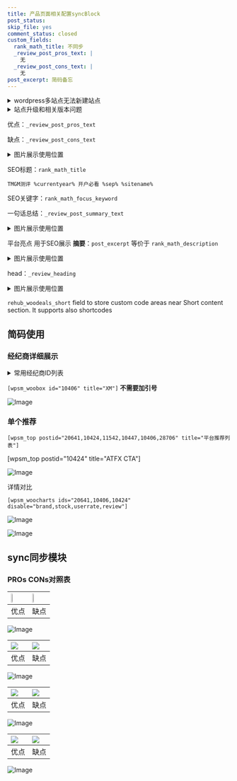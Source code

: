 ```yaml
---
title: 产品页面相关配置syncBlock
post_status: 
skip_file: yes
comment_status: closed
custom_fields:
  rank_math_title: 不同步
  _review_post_pros_text: |
    无
  _review_post_cons_text: |
    无
post_excerpt: 简码备忘
---
```

<details><summary>wordpress多站点无法新建站点</summary>

<li>和报错需要清理cookies一样的原因</li>
<li>wp-config.php里面<code>define( 'SUBDOMAIN_INSTALL', false );//子域名安装</code></li>
<li>新建子站点是用<code>define( 'SUBDOMAIN_INSTALL', true);//子域名安装</code> 完成以后，改成<code>false</code></li>
</details>

<details><summary>站点升级和相关版本问题</summary>

<p>wordpress：5.9.9
woocommerce：7.5.1
出现问题的地方：主题选项里面>><strong>Product layout >>compact style</strong></p>
<p>如何出现没有用过的字段 导致无法保存。先导出配置 然后进行修改，后面再次恢复即可。</p>
<p>出现部分字段无法显示时，需要返回默认布局后，对产品进行保存就好了。</p>
<p></p>
</details>

优点：`_review_post_pros_text`

缺点：`_review_post_cons_text`

<details><summary>图片展示使用位置</summary>

<img src="https://prod-files-secure.s3.us-west-2.amazonaws.com/39ed1227-6d7d-4570-be36-9ccd4a2c4241/f51d3d83-55d4-4bdf-9604-f37ec77ab556/Untitled.png?X-Amz-Algorithm=AWS4-HMAC-SHA256&X-Amz-Content-Sha256=UNSIGNED-PAYLOAD&X-Amz-Credential=ASIAZI2LB46647NLKH4Z%2F20250814%2Fus-west-2%2Fs3%2Faws4_request&X-Amz-Date=20250814T165527Z&X-Amz-Expires=3600&X-Amz-Security-Token=IQoJb3JpZ2luX2VjEAAaCXVzLXdlc3QtMiJIMEYCIQDXdi6uTygUOLDetE9TUm7vbUhfpbyfSUL6Jo0MSrromwIhAOmUYHIEyIU8e1Enn2Frw7aBH4LuPl%2BQ7%2BWOHtX4qIuWKv8DCEkQABoMNjM3NDIzMTgzODA1Igx6JVnD2uHUQMPlw94q3ANYMneJRheK42CuWCrFAY0jj9mYUSBRdgEchxuZrR%2FCZjbx2E%2Fv%2BM9ve2jhm1ZjNv7ay30McFrbUwDlSchAVCwvySYZJJVpKuPyOGOG4cKb1ONTvHEUKiEA%2BlRpu6kpd7yXCDJ%2B3NqvWR6T%2FKYUQi2aM16xw0%2B1vUR5FBnl7kjlyuRru831pW50dQBo3slvMvhakXsIP2vq29qQXiLxTKmsS4HANvcuMLT7EMqvknZirEUt%2BP7iSWN8RlleOjQPVZzDrXFL6VMjrs%2FQsvHV1bf3ZYlVOEd3cB1O1Bd0nfOE8OzlIBkYln%2Bcqxb3bq45OxLsr2tlbjEW9TixARssfwM8T2a%2B%2FDeEEuYafC09QGyoiggzdCClGufjl6tu6RHHegrpCQSWrWqObttLsJuy7wL8W4DSrTPkZXJOBgGzQV7is8tajn5f%2FSWwjMOglOfKwJ01os4YhOxYlG9E9M0QQUuxdyrOA0qZ34bKkrVYdFwNvGWbZVxaB6UyJ%2F9y0MUBtprw9adELzEkwHt3k7lLZesgbG%2Fw8S5MqzOd09HgOgq1Gx8hBfMNwb727OoaXCOhcOJeU%2FB6r86fZBa01dgPLVCTnPIG2CYMBAwosEhLsTWkwSs0W9FSS51zcOOvLDCthPjEBjqkAaZERYQTNK4KrcRfofGLwMFoIE7tJ2s1wybPbCqWqCd3QHrQ3vV94PYYtQtfKDiBVnax3WebO0kM08dtPlKRMAlChpBOGIJSSrtvXFG4hl4uEJjrJXqHMYyfN0qp2E8y%2B8aSZxlAwITLJBvplFH6b90TXqUPr%2BnG%2FX3CsLtyu46JrnoG9vWhDRoy%2Bj%2B7ZBczxcbltZ5PpjENmBBC1sphyWbcxo1m&X-Amz-Signature=d091722c231971dcb69354e1a37dd69764c3e2f50bf8a0d82737961a03c73a12&X-Amz-SignedHeaders=host&x-amz-checksum-mode=ENABLED&x-id=GetObject" alt="Image">
</details>

SEO标题：`rank_math_title`

`TMGM测评 %currentyear% 开户必看 %sep% %sitename%`

SEO关键字：`rank_math_focus_keyword`

一句话总结：`_review_post_summary_text`

<details><summary>图片展示使用位置</summary>

<img src="https://prod-files-secure.s3.us-west-2.amazonaws.com/39ed1227-6d7d-4570-be36-9ccd4a2c4241/4b96a922-296c-4f4e-8630-d1c870cbce01/Untitled.png?X-Amz-Algorithm=AWS4-HMAC-SHA256&X-Amz-Content-Sha256=UNSIGNED-PAYLOAD&X-Amz-Credential=ASIAZI2LB4664OAM7VLL%2F20250814%2Fus-west-2%2Fs3%2Faws4_request&X-Amz-Date=20250814T165527Z&X-Amz-Expires=3600&X-Amz-Security-Token=IQoJb3JpZ2luX2VjEAAaCXVzLXdlc3QtMiJIMEYCIQD0jkQ0HHj6gkyrlsCRuDntTs1BrDXe3e%2FtxFcg34CV5gIhAKjVy03yd8w9Wcx%2B45Z%2BjemXsqvVjMdNomROyVZK1oHhKv8DCEkQABoMNjM3NDIzMTgzODA1IgwHWAZzSFpJIfrcDIsq3AMAXLtUy2bONI10cvLnkzcVPegonIku%2BRR6CnSCAaIikl8dM6kGdeDrQ4v6jCPGEiDasNsyn0GXhb7GJCtfiMDQlYa1soNaCICTyHmhz46Nuph0iotFGXuRiGYy%2By5IjxoO1y6151%2BOYBDI9jaFnz6eazn6olOg8dVehbfjMxDTaIFqobNNALJXlFXdVnPzb%2Fd0nmS2hryxpiN4Tg7LqNCgYXeb76B%2Bfta3S4GDbeVlpqURCyd%2BwfDA53EYxOAkGjYflORUOD5e1zYZ8CmjDHQMlhYjgPHOHJ6YvBJ0dgUaUKpmW8CU6h4PTDdGVcCPwmoL09A%2Fcvwgeux4SMNSseHH2HxIrbspoURwD4kX1LzJdw7blSktIEIB3AxIFmVZrDnU5gRbhtrTrnM5Mkxs7NONCkbjPHEljm1VZY5WCKcM1eYWaiPAzDIC4ICvceS%2FsHak5fQvcyU5K1GeBTickgH8edNmmM%2FVuuPETBW7gJOki1Gb%2FYw8t1FapF%2F9DAMCUOq9U%2BTPOOOSc3IqgenAWihg%2FhyaLTiYHmQGhueygi8UsQMwpNQ6gAI4C4HM82S%2Bjo8Nbfeu%2FyVoBsERdYq6L1TccJJmqN078BFt69lbOfVAMc9%2FbGUCrO055yZ2%2BzDVhPjEBjqkAQuuWsgGfzovBZVPRr%2FdbtFsavSruooZg68YlySg2zTZbBqs78g2%2Fh16y%2Bn1n8R8jtCNwvLjuyWN2JvX3hpzETR0OkFSRXO6Wr5MKztPj24ay2tMC%2FzjVPvZXIk9oFym8b%2FRr3liBFE2hXLFAXdHv%2Bp52xgiCRR5flFrVklKiWZB8pKmbx0rB3OGSX6YDwahyT5Dh%2BgdV%2FiIqInQIfayuUu0r8TX&X-Amz-Signature=cec8110acab49a489a62c39bc7ae4738a0edaf679966621bd23c2a16917a2454&X-Amz-SignedHeaders=host&x-amz-checksum-mode=ENABLED&x-id=GetObject" alt="Image">
</details>

平台亮点 用于SEO展示 **摘要**：`post_excerpt`  等价于 `rank_math_description`

<details><summary>图片展示使用位置</summary>

<img src="https://prod-files-secure.s3.us-west-2.amazonaws.com/39ed1227-6d7d-4570-be36-9ccd4a2c4241/1ee11f63-b60a-4dfe-a7a7-d58ff23b5d88/Untitled.png?X-Amz-Algorithm=AWS4-HMAC-SHA256&X-Amz-Content-Sha256=UNSIGNED-PAYLOAD&X-Amz-Credential=ASIAZI2LB4664SKLKOE3%2F20250814%2Fus-west-2%2Fs3%2Faws4_request&X-Amz-Date=20250814T165528Z&X-Amz-Expires=3600&X-Amz-Security-Token=IQoJb3JpZ2luX2VjEAAaCXVzLXdlc3QtMiJHMEUCIGSWO3oQhIp2DsmWTaDk4gKNkYsgwnrNpA%2BlsKdiCN1gAiEAx23KT23ezf8gN1mNJQEhojt0f5gi3l3Q7I%2FXBk0h2hkq%2FwMISRAAGgw2Mzc0MjMxODM4MDUiDLDxmYI9UhoqDkAvFyrcA7VuFZqeMWfBL2qVS7CuWIrUJN2dwBS9v1TjE3ZfFcZ%2BcAc0%2B%2Bovga3hFK48vS6CQ0H4MYnfvrWUyVG88cziYKxL%2F7DrJ4WbGPnKfn0VE0g6f3j3YgzloPc7J18X0pKWZncbKp8GOiSSjgHmQo8MX7GoTGoamRWaI45z0gmQYdTWM%2F2AbU83B1Vmylzo6OGYOfLzcxVqHFJekKJUC1R75HEJAHqpMzU2zXMYW4tQVysVwHchYWMHGNYMuEMXRHKllD%2BU8la9HrMEBLD14a4UBPgKdZiksio%2BI6uGE0Z6wjb0qOrrXbO7GcmLjq6GAjhsRjMkYRca2E5hZjztmYVJg0%2FX5rHyaIZfgEom0JXPkXhPVA05pqiUWbVg8hIKkKullzvqmZQ0p1HO9Q2T1I78Ej8gwZzhcXCRrWnsVBYh7%2FN0iNd45LJOyw2Ejcsdd8YZa89THCNPC6kcki6WBMIU3T3BU6dUPgJD%2B%2FpeVTOCUMaaiuT6QDsLAKee9dMVDMhJE79rq4kE63wjZgoePwou4NuPu3oZQVRIjDTi4buiml4I67nRRaFPQAJm0QfrgUoyXXk1Zs0zjEu%2F055jqNw6uHP%2FR9DNeblRlxSiBWY3K4df405sSp0WTBNeNZS8MMyE%2BMQGOqUB6UfSPi6p%2BP3%2Fd1jboqyzBP0oBbaWh8jDIpfjgQXO7iSXtZo48kpW8rXgmpppSNLEx8JaLY2X45W7A%2FztKS%2FTJCvbS%2B6V7NZLoMbTYffvjvsndgn4u%2FHQclcV8RUnE54ouRsB5tCWlJpWhG85DW9vW5fuY8nHoetHDzLhwN29Q3mdtncdaSUNy30INEC2dqITWUz2zsx6thLVU4GDjdTfzVA3fh9G&X-Amz-Signature=7c0895bdac9a8202ae3d23fb19348630bd2fcb2dba9f7b6122bf544077f4c7a8&X-Amz-SignedHeaders=host&x-amz-checksum-mode=ENABLED&x-id=GetObject" alt="Image">
<img src="https://prod-files-secure.s3.us-west-2.amazonaws.com/39ed1227-6d7d-4570-be36-9ccd4a2c4241/ad4118b5-78d8-4fbe-801e-3b29b5d99c01/Untitled.png?X-Amz-Algorithm=AWS4-HMAC-SHA256&X-Amz-Content-Sha256=UNSIGNED-PAYLOAD&X-Amz-Credential=ASIAZI2LB4664SKLKOE3%2F20250814%2Fus-west-2%2Fs3%2Faws4_request&X-Amz-Date=20250814T165528Z&X-Amz-Expires=3600&X-Amz-Security-Token=IQoJb3JpZ2luX2VjEAAaCXVzLXdlc3QtMiJHMEUCIGSWO3oQhIp2DsmWTaDk4gKNkYsgwnrNpA%2BlsKdiCN1gAiEAx23KT23ezf8gN1mNJQEhojt0f5gi3l3Q7I%2FXBk0h2hkq%2FwMISRAAGgw2Mzc0MjMxODM4MDUiDLDxmYI9UhoqDkAvFyrcA7VuFZqeMWfBL2qVS7CuWIrUJN2dwBS9v1TjE3ZfFcZ%2BcAc0%2B%2Bovga3hFK48vS6CQ0H4MYnfvrWUyVG88cziYKxL%2F7DrJ4WbGPnKfn0VE0g6f3j3YgzloPc7J18X0pKWZncbKp8GOiSSjgHmQo8MX7GoTGoamRWaI45z0gmQYdTWM%2F2AbU83B1Vmylzo6OGYOfLzcxVqHFJekKJUC1R75HEJAHqpMzU2zXMYW4tQVysVwHchYWMHGNYMuEMXRHKllD%2BU8la9HrMEBLD14a4UBPgKdZiksio%2BI6uGE0Z6wjb0qOrrXbO7GcmLjq6GAjhsRjMkYRca2E5hZjztmYVJg0%2FX5rHyaIZfgEom0JXPkXhPVA05pqiUWbVg8hIKkKullzvqmZQ0p1HO9Q2T1I78Ej8gwZzhcXCRrWnsVBYh7%2FN0iNd45LJOyw2Ejcsdd8YZa89THCNPC6kcki6WBMIU3T3BU6dUPgJD%2B%2FpeVTOCUMaaiuT6QDsLAKee9dMVDMhJE79rq4kE63wjZgoePwou4NuPu3oZQVRIjDTi4buiml4I67nRRaFPQAJm0QfrgUoyXXk1Zs0zjEu%2F055jqNw6uHP%2FR9DNeblRlxSiBWY3K4df405sSp0WTBNeNZS8MMyE%2BMQGOqUB6UfSPi6p%2BP3%2Fd1jboqyzBP0oBbaWh8jDIpfjgQXO7iSXtZo48kpW8rXgmpppSNLEx8JaLY2X45W7A%2FztKS%2FTJCvbS%2B6V7NZLoMbTYffvjvsndgn4u%2FHQclcV8RUnE54ouRsB5tCWlJpWhG85DW9vW5fuY8nHoetHDzLhwN29Q3mdtncdaSUNy30INEC2dqITWUz2zsx6thLVU4GDjdTfzVA3fh9G&X-Amz-Signature=248d63f26be23f047f86fdfa911b3980eeee4510147199ee3289cf81b8afb020&X-Amz-SignedHeaders=host&x-amz-checksum-mode=ENABLED&x-id=GetObject" alt="Image">
<img src="https://prod-files-secure.s3.us-west-2.amazonaws.com/39ed1227-6d7d-4570-be36-9ccd4a2c4241/a38cf7c9-a79c-4b64-9e94-13589fe0758b/Untitled.png?X-Amz-Algorithm=AWS4-HMAC-SHA256&X-Amz-Content-Sha256=UNSIGNED-PAYLOAD&X-Amz-Credential=ASIAZI2LB4664SKLKOE3%2F20250814%2Fus-west-2%2Fs3%2Faws4_request&X-Amz-Date=20250814T165528Z&X-Amz-Expires=3600&X-Amz-Security-Token=IQoJb3JpZ2luX2VjEAAaCXVzLXdlc3QtMiJHMEUCIGSWO3oQhIp2DsmWTaDk4gKNkYsgwnrNpA%2BlsKdiCN1gAiEAx23KT23ezf8gN1mNJQEhojt0f5gi3l3Q7I%2FXBk0h2hkq%2FwMISRAAGgw2Mzc0MjMxODM4MDUiDLDxmYI9UhoqDkAvFyrcA7VuFZqeMWfBL2qVS7CuWIrUJN2dwBS9v1TjE3ZfFcZ%2BcAc0%2B%2Bovga3hFK48vS6CQ0H4MYnfvrWUyVG88cziYKxL%2F7DrJ4WbGPnKfn0VE0g6f3j3YgzloPc7J18X0pKWZncbKp8GOiSSjgHmQo8MX7GoTGoamRWaI45z0gmQYdTWM%2F2AbU83B1Vmylzo6OGYOfLzcxVqHFJekKJUC1R75HEJAHqpMzU2zXMYW4tQVysVwHchYWMHGNYMuEMXRHKllD%2BU8la9HrMEBLD14a4UBPgKdZiksio%2BI6uGE0Z6wjb0qOrrXbO7GcmLjq6GAjhsRjMkYRca2E5hZjztmYVJg0%2FX5rHyaIZfgEom0JXPkXhPVA05pqiUWbVg8hIKkKullzvqmZQ0p1HO9Q2T1I78Ej8gwZzhcXCRrWnsVBYh7%2FN0iNd45LJOyw2Ejcsdd8YZa89THCNPC6kcki6WBMIU3T3BU6dUPgJD%2B%2FpeVTOCUMaaiuT6QDsLAKee9dMVDMhJE79rq4kE63wjZgoePwou4NuPu3oZQVRIjDTi4buiml4I67nRRaFPQAJm0QfrgUoyXXk1Zs0zjEu%2F055jqNw6uHP%2FR9DNeblRlxSiBWY3K4df405sSp0WTBNeNZS8MMyE%2BMQGOqUB6UfSPi6p%2BP3%2Fd1jboqyzBP0oBbaWh8jDIpfjgQXO7iSXtZo48kpW8rXgmpppSNLEx8JaLY2X45W7A%2FztKS%2FTJCvbS%2B6V7NZLoMbTYffvjvsndgn4u%2FHQclcV8RUnE54ouRsB5tCWlJpWhG85DW9vW5fuY8nHoetHDzLhwN29Q3mdtncdaSUNy30INEC2dqITWUz2zsx6thLVU4GDjdTfzVA3fh9G&X-Amz-Signature=52286e7583a19b521d92e729aba3fad8ae2b5b396ec469f5f71e8fde8412e36b&X-Amz-SignedHeaders=host&x-amz-checksum-mode=ENABLED&x-id=GetObject" alt="Image">
<img src="https://prod-files-secure.s3.us-west-2.amazonaws.com/39ed1227-6d7d-4570-be36-9ccd4a2c4241/7da6fc1e-d2ac-42ae-8c75-cb5749aa18f6/Untitled.png?X-Amz-Algorithm=AWS4-HMAC-SHA256&X-Amz-Content-Sha256=UNSIGNED-PAYLOAD&X-Amz-Credential=ASIAZI2LB4664SKLKOE3%2F20250814%2Fus-west-2%2Fs3%2Faws4_request&X-Amz-Date=20250814T165528Z&X-Amz-Expires=3600&X-Amz-Security-Token=IQoJb3JpZ2luX2VjEAAaCXVzLXdlc3QtMiJHMEUCIGSWO3oQhIp2DsmWTaDk4gKNkYsgwnrNpA%2BlsKdiCN1gAiEAx23KT23ezf8gN1mNJQEhojt0f5gi3l3Q7I%2FXBk0h2hkq%2FwMISRAAGgw2Mzc0MjMxODM4MDUiDLDxmYI9UhoqDkAvFyrcA7VuFZqeMWfBL2qVS7CuWIrUJN2dwBS9v1TjE3ZfFcZ%2BcAc0%2B%2Bovga3hFK48vS6CQ0H4MYnfvrWUyVG88cziYKxL%2F7DrJ4WbGPnKfn0VE0g6f3j3YgzloPc7J18X0pKWZncbKp8GOiSSjgHmQo8MX7GoTGoamRWaI45z0gmQYdTWM%2F2AbU83B1Vmylzo6OGYOfLzcxVqHFJekKJUC1R75HEJAHqpMzU2zXMYW4tQVysVwHchYWMHGNYMuEMXRHKllD%2BU8la9HrMEBLD14a4UBPgKdZiksio%2BI6uGE0Z6wjb0qOrrXbO7GcmLjq6GAjhsRjMkYRca2E5hZjztmYVJg0%2FX5rHyaIZfgEom0JXPkXhPVA05pqiUWbVg8hIKkKullzvqmZQ0p1HO9Q2T1I78Ej8gwZzhcXCRrWnsVBYh7%2FN0iNd45LJOyw2Ejcsdd8YZa89THCNPC6kcki6WBMIU3T3BU6dUPgJD%2B%2FpeVTOCUMaaiuT6QDsLAKee9dMVDMhJE79rq4kE63wjZgoePwou4NuPu3oZQVRIjDTi4buiml4I67nRRaFPQAJm0QfrgUoyXXk1Zs0zjEu%2F055jqNw6uHP%2FR9DNeblRlxSiBWY3K4df405sSp0WTBNeNZS8MMyE%2BMQGOqUB6UfSPi6p%2BP3%2Fd1jboqyzBP0oBbaWh8jDIpfjgQXO7iSXtZo48kpW8rXgmpppSNLEx8JaLY2X45W7A%2FztKS%2FTJCvbS%2B6V7NZLoMbTYffvjvsndgn4u%2FHQclcV8RUnE54ouRsB5tCWlJpWhG85DW9vW5fuY8nHoetHDzLhwN29Q3mdtncdaSUNy30INEC2dqITWUz2zsx6thLVU4GDjdTfzVA3fh9G&X-Amz-Signature=29e82442ee75b81dfdb3f305f674c829e15043c29a30d7d6369461c07c8ea04f&X-Amz-SignedHeaders=host&x-amz-checksum-mode=ENABLED&x-id=GetObject" alt="Image">
<img src="https://prod-files-secure.s3.us-west-2.amazonaws.com/39ed1227-6d7d-4570-be36-9ccd4a2c4241/7e97f40a-eaee-47f5-b2f9-475f96808fa7/Untitled.png?X-Amz-Algorithm=AWS4-HMAC-SHA256&X-Amz-Content-Sha256=UNSIGNED-PAYLOAD&X-Amz-Credential=ASIAZI2LB4664SKLKOE3%2F20250814%2Fus-west-2%2Fs3%2Faws4_request&X-Amz-Date=20250814T165528Z&X-Amz-Expires=3600&X-Amz-Security-Token=IQoJb3JpZ2luX2VjEAAaCXVzLXdlc3QtMiJHMEUCIGSWO3oQhIp2DsmWTaDk4gKNkYsgwnrNpA%2BlsKdiCN1gAiEAx23KT23ezf8gN1mNJQEhojt0f5gi3l3Q7I%2FXBk0h2hkq%2FwMISRAAGgw2Mzc0MjMxODM4MDUiDLDxmYI9UhoqDkAvFyrcA7VuFZqeMWfBL2qVS7CuWIrUJN2dwBS9v1TjE3ZfFcZ%2BcAc0%2B%2Bovga3hFK48vS6CQ0H4MYnfvrWUyVG88cziYKxL%2F7DrJ4WbGPnKfn0VE0g6f3j3YgzloPc7J18X0pKWZncbKp8GOiSSjgHmQo8MX7GoTGoamRWaI45z0gmQYdTWM%2F2AbU83B1Vmylzo6OGYOfLzcxVqHFJekKJUC1R75HEJAHqpMzU2zXMYW4tQVysVwHchYWMHGNYMuEMXRHKllD%2BU8la9HrMEBLD14a4UBPgKdZiksio%2BI6uGE0Z6wjb0qOrrXbO7GcmLjq6GAjhsRjMkYRca2E5hZjztmYVJg0%2FX5rHyaIZfgEom0JXPkXhPVA05pqiUWbVg8hIKkKullzvqmZQ0p1HO9Q2T1I78Ej8gwZzhcXCRrWnsVBYh7%2FN0iNd45LJOyw2Ejcsdd8YZa89THCNPC6kcki6WBMIU3T3BU6dUPgJD%2B%2FpeVTOCUMaaiuT6QDsLAKee9dMVDMhJE79rq4kE63wjZgoePwou4NuPu3oZQVRIjDTi4buiml4I67nRRaFPQAJm0QfrgUoyXXk1Zs0zjEu%2F055jqNw6uHP%2FR9DNeblRlxSiBWY3K4df405sSp0WTBNeNZS8MMyE%2BMQGOqUB6UfSPi6p%2BP3%2Fd1jboqyzBP0oBbaWh8jDIpfjgQXO7iSXtZo48kpW8rXgmpppSNLEx8JaLY2X45W7A%2FztKS%2FTJCvbS%2B6V7NZLoMbTYffvjvsndgn4u%2FHQclcV8RUnE54ouRsB5tCWlJpWhG85DW9vW5fuY8nHoetHDzLhwN29Q3mdtncdaSUNy30INEC2dqITWUz2zsx6thLVU4GDjdTfzVA3fh9G&X-Amz-Signature=27571a493d4ccb3c81b449f439d7fb322c0fe49965355e5506bdcc2ef7c68ada&X-Amz-SignedHeaders=host&x-amz-checksum-mode=ENABLED&x-id=GetObject" alt="Image">
</details>

head：`_review_heading`

<details><summary>图片展示使用位置</summary>

<img src="https://prod-files-secure.s3.us-west-2.amazonaws.com/39ed1227-6d7d-4570-be36-9ccd4a2c4241/3a4650ad-9887-415c-889a-edd51fa54f27/Untitled.png?X-Amz-Algorithm=AWS4-HMAC-SHA256&X-Amz-Content-Sha256=UNSIGNED-PAYLOAD&X-Amz-Credential=ASIAZI2LB466W244NAXT%2F20250814%2Fus-west-2%2Fs3%2Faws4_request&X-Amz-Date=20250814T165528Z&X-Amz-Expires=3600&X-Amz-Security-Token=IQoJb3JpZ2luX2VjEAEaCXVzLXdlc3QtMiJHMEUCIQDqFiTGJ3Nolidmd6drzWoK9WVobOSef5u1O%2B%2FC1D0dsgIgF65U0GxMjnNbCYco%2BMQRi0TdaY9c%2BnxVjgiG9D3punYq%2FwMIShAAGgw2Mzc0MjMxODM4MDUiDAthWmatzDdKeRWnkSrcA4pYqdfI39l9tIGWXGGj%2Fbfk4fR5o3x96cD62IwA9TORuSc%2BanOlKxT%2FPgO%2Fz9%2FWeN9lLHvmR8sZNSlrSmz%2FSUXbdkHRRBMnE%2BTGvNhk%2B%2BogrifatiMLzDqeJ5G4T2yetd3ZmgEjGl0VgvL4hSH9FhZi1FUgAL6X%2F0HBkQZDteJZGqYdnltQUrFbhllxVd5Q7G7Xso3JYvjJDykJEfjeUxdu%2F%2FxeByGBWsatPeEEzkwbA2JIod3ArlA257hsZyKkeRSMjLAJaAYpZoahstBTcpc%2F50D%2BrGobIfEjPqkjBrSIrSkMNyYJkCx%2BatIUeK3SIFc%2B7TAqdL4Kngi9tjzgcdDKSyuC31WMQV1AsH5jAI8koGBkLZeobMSeKKCaesQqgU6%2FtsmQbXcaq0ufmZWIuhOjAHyddyywcdlF3UsmZbmP9eBID342cfzJaoF1FfAgsjqsfDkZtzBAgmUXU7H7vupG7plQvcX3SbrwiJD5VYaaqYQgAZYiOD76%2FVG67PMeHBVYrVIIIJln3S89uw0dI3Sf8vF4KDaWzSD%2BBv5YB2RvjTyjjr3b3qCGbEybzZRKc4K64EE8zJH%2Bm2OO%2Fz9JO3qzlWTkupe7397Z6OZrhU394GTsYXxdExzDSKyyMPyo%2BMQGOqUBbclAPT6temmyXXPUWcti0YgIoVVtgYvtRk7Pu0qLlQKKrfldvFMIkrl%2FEOodEKAG2wHG3IjQg44vEzwRK9hxE8AklL7CDZoo%2BVScs5CSCTI6Qn61mThVBmg%2BZs7BlwPHBnDRENVeEaZWZvAuC4eHreVy4mn320QpDDf%2FTpBxvj%2BfH3%2F8t%2BMmN02W%2FXRfsXPL%2BlVL5XFb55P4bqoY9u9zeoJMZF%2FV&X-Amz-Signature=94047db0836e8b288c86d986ec386fb8cfabfd17bd77f79b7232c930a83f4bd9&X-Amz-SignedHeaders=host&x-amz-checksum-mode=ENABLED&x-id=GetObject" alt="Image">
</details>

`rehub_woodeals_short`	field to store custom code areas near Short content section. It supports also shortcodes



## 简码使用

### 经纪商详细展示

<details><summary>常用经纪商ID列表</summary>

<pre><code class="php">嘉盛 ===> 20641  [wpsm_woobox id="20641" title="嘉盛"]
易信easymarkets ===> 11542  [wpsm_woobox id="11542" title="易信easymarkets"]
ATFX外汇 ===> 10424  [wpsm_woobox id="10424" title="ATFX"]
XM ===> 10406  [wpsm_woobox id="10406" title="XM"]
TMGM ===> 29622  [wpsm_woobox id="29622" title="TMGM"]
HYCM ===> 10447  [wpsm_woobox id="10447" title="HYCM"]
fpmarkets澳福外汇 ===> 20639  [wpsm_woobox id="20639" title="fpmarkets澳福外汇"]</code></pre>
</details>

`[wpsm_woobox id="10406" title="XM"]` **不需要加引号**

![Image](https://prod-files-secure.s3.us-west-2.amazonaws.com/39ed1227-6d7d-4570-be36-9ccd4a2c4241/4f898f9d-0fa7-4e43-acd3-ac6bc7be575a/Untitled.png?X-Amz-Algorithm=AWS4-HMAC-SHA256&X-Amz-Content-Sha256=UNSIGNED-PAYLOAD&X-Amz-Credential=ASIAZI2LB466VFADO5JD%2F20250814%2Fus-west-2%2Fs3%2Faws4_request&X-Amz-Date=20250814T165524Z&X-Amz-Expires=3600&X-Amz-Security-Token=IQoJb3JpZ2luX2VjEAEaCXVzLXdlc3QtMiJIMEYCIQC6JQTxEaP7mF2v5yj3sIz%2BJhcNh7fZn8I1kcg0lHNZbgIhAJZXWqMVEwbJasI0kfCyi0MGGccnfmrL8eYHZDmXxWGdKv8DCEoQABoMNjM3NDIzMTgzODA1Igx5isemeBErxPR1ST8q3AN%2FXYucdchCMfI3XbzNy%2Fa%2BsMPgJDAKdBCNwbz9%2F0THY76X0y9OnH4%2FPqLgBEOCbXXY6eTBj8F%2Bssu1Pnt%2FsBfF2DKNiohixHPJ6%2FC1MJ%2BwmNFvoNYJPPWPTVcYUZGVUEjArzBIxpnc%2FeOiQM0l7lxDq64AJ0UBjCFxGhhUrFxLPVPC1DUboPHdXUQcYePEtd7Lvl4DdFKqw83v%2FmmgmirhDo2GFC0ck95YiCMYAdzYwAXEPbA0TJAuMPJxRpoHqHlSaFSsXInellEg%2BPqikJ0GWau79OjRrc0MzLgriCyokR6%2F7bqpYIQM%2FCjIBEY5mQ1DHB2KyQdUEbyYVXI31ZW7qk8OJ9witwS7ERdC7l5Za0%2FXwJqVLz2MYk1jhp2iwlM3wlL8bkYKBsX2PzDA8qJWv7qooENYUWvYeLPgjrwBoLykHRYeqQZUPksohtYhIsKEQFth35ttY%2F9l0AjWX%2FkjZp4mvqKzQ9VqiKUNlgW4OcIT0qHSEaOwPjlwlQj1moxHjntKwmOdM%2B8wzspyPUB%2FtDCjOlkCpVn7qEZ%2ByXk%2BfmT1N%2BEb4lqw1H%2BAO%2FWS9aUzW66ayu93vl%2FnOOjzLcRQfhXHWE52UMvJhaMNxYauizk8gJHpobSq60UpojDrqPjEBjqkATf6yhtFhF%2B78opnE1cDoRDGrQiDLS0oxICb70YD9fnccfVaMDaEXxAVtPP%2ByXUk4l%2FvKKaAB%2FNiVl3iLpk8L3H6RMxQboExzDIGL6JrMDPzL3a7P2RcChtIQ1STUS26wFtufevdPyNwZS%2BDjrSllsKy43AqnhoORpXSlUTxzUEAbaFA98FLqC5Li6oq3qUiBzLVMkrDK8dbKuUVOgbnSQUcHJym&X-Amz-Signature=371a67c98a3f7123f48da9878b95f58e905837d6d9e21319fc606a7d8c6420c6&X-Amz-SignedHeaders=host&x-amz-checksum-mode=ENABLED&x-id=GetObject)

### 单个推荐
`[wpsm_top postid="20641,10424,11542,10447,10406,28706" title="平台推荐列表"]`

[wpsm_top postid="10424" title="ATFX CTA"]

![Image](https://prod-files-secure.s3.us-west-2.amazonaws.com/39ed1227-6d7d-4570-be36-9ccd4a2c4241/5ac620dc-51a8-48b6-b55d-91f47299193c/Untitled.png?X-Amz-Algorithm=AWS4-HMAC-SHA256&X-Amz-Content-Sha256=UNSIGNED-PAYLOAD&X-Amz-Credential=ASIAZI2LB466VFADO5JD%2F20250814%2Fus-west-2%2Fs3%2Faws4_request&X-Amz-Date=20250814T165524Z&X-Amz-Expires=3600&X-Amz-Security-Token=IQoJb3JpZ2luX2VjEAEaCXVzLXdlc3QtMiJIMEYCIQC6JQTxEaP7mF2v5yj3sIz%2BJhcNh7fZn8I1kcg0lHNZbgIhAJZXWqMVEwbJasI0kfCyi0MGGccnfmrL8eYHZDmXxWGdKv8DCEoQABoMNjM3NDIzMTgzODA1Igx5isemeBErxPR1ST8q3AN%2FXYucdchCMfI3XbzNy%2Fa%2BsMPgJDAKdBCNwbz9%2F0THY76X0y9OnH4%2FPqLgBEOCbXXY6eTBj8F%2Bssu1Pnt%2FsBfF2DKNiohixHPJ6%2FC1MJ%2BwmNFvoNYJPPWPTVcYUZGVUEjArzBIxpnc%2FeOiQM0l7lxDq64AJ0UBjCFxGhhUrFxLPVPC1DUboPHdXUQcYePEtd7Lvl4DdFKqw83v%2FmmgmirhDo2GFC0ck95YiCMYAdzYwAXEPbA0TJAuMPJxRpoHqHlSaFSsXInellEg%2BPqikJ0GWau79OjRrc0MzLgriCyokR6%2F7bqpYIQM%2FCjIBEY5mQ1DHB2KyQdUEbyYVXI31ZW7qk8OJ9witwS7ERdC7l5Za0%2FXwJqVLz2MYk1jhp2iwlM3wlL8bkYKBsX2PzDA8qJWv7qooENYUWvYeLPgjrwBoLykHRYeqQZUPksohtYhIsKEQFth35ttY%2F9l0AjWX%2FkjZp4mvqKzQ9VqiKUNlgW4OcIT0qHSEaOwPjlwlQj1moxHjntKwmOdM%2B8wzspyPUB%2FtDCjOlkCpVn7qEZ%2ByXk%2BfmT1N%2BEb4lqw1H%2BAO%2FWS9aUzW66ayu93vl%2FnOOjzLcRQfhXHWE52UMvJhaMNxYauizk8gJHpobSq60UpojDrqPjEBjqkATf6yhtFhF%2B78opnE1cDoRDGrQiDLS0oxICb70YD9fnccfVaMDaEXxAVtPP%2ByXUk4l%2FvKKaAB%2FNiVl3iLpk8L3H6RMxQboExzDIGL6JrMDPzL3a7P2RcChtIQ1STUS26wFtufevdPyNwZS%2BDjrSllsKy43AqnhoORpXSlUTxzUEAbaFA98FLqC5Li6oq3qUiBzLVMkrDK8dbKuUVOgbnSQUcHJym&X-Amz-Signature=7bccc80d2a365fd3f58b2e0dace4164c872e8e8cc167549ac4a24a2c9683502a&X-Amz-SignedHeaders=host&x-amz-checksum-mode=ENABLED&x-id=GetObject)

详情对比

`[wpsm_woocharts ids="20641,10406,10424" disable="brand,stock,userrate,review"]`

![Image](https://prod-files-secure.s3.us-west-2.amazonaws.com/39ed1227-6d7d-4570-be36-9ccd4a2c4241/bf3ba45f-b9f3-4295-8aef-b4a495fd25f4/Untitled.png?X-Amz-Algorithm=AWS4-HMAC-SHA256&X-Amz-Content-Sha256=UNSIGNED-PAYLOAD&X-Amz-Credential=ASIAZI2LB466VFADO5JD%2F20250814%2Fus-west-2%2Fs3%2Faws4_request&X-Amz-Date=20250814T165525Z&X-Amz-Expires=3600&X-Amz-Security-Token=IQoJb3JpZ2luX2VjEAEaCXVzLXdlc3QtMiJIMEYCIQC6JQTxEaP7mF2v5yj3sIz%2BJhcNh7fZn8I1kcg0lHNZbgIhAJZXWqMVEwbJasI0kfCyi0MGGccnfmrL8eYHZDmXxWGdKv8DCEoQABoMNjM3NDIzMTgzODA1Igx5isemeBErxPR1ST8q3AN%2FXYucdchCMfI3XbzNy%2Fa%2BsMPgJDAKdBCNwbz9%2F0THY76X0y9OnH4%2FPqLgBEOCbXXY6eTBj8F%2Bssu1Pnt%2FsBfF2DKNiohixHPJ6%2FC1MJ%2BwmNFvoNYJPPWPTVcYUZGVUEjArzBIxpnc%2FeOiQM0l7lxDq64AJ0UBjCFxGhhUrFxLPVPC1DUboPHdXUQcYePEtd7Lvl4DdFKqw83v%2FmmgmirhDo2GFC0ck95YiCMYAdzYwAXEPbA0TJAuMPJxRpoHqHlSaFSsXInellEg%2BPqikJ0GWau79OjRrc0MzLgriCyokR6%2F7bqpYIQM%2FCjIBEY5mQ1DHB2KyQdUEbyYVXI31ZW7qk8OJ9witwS7ERdC7l5Za0%2FXwJqVLz2MYk1jhp2iwlM3wlL8bkYKBsX2PzDA8qJWv7qooENYUWvYeLPgjrwBoLykHRYeqQZUPksohtYhIsKEQFth35ttY%2F9l0AjWX%2FkjZp4mvqKzQ9VqiKUNlgW4OcIT0qHSEaOwPjlwlQj1moxHjntKwmOdM%2B8wzspyPUB%2FtDCjOlkCpVn7qEZ%2ByXk%2BfmT1N%2BEb4lqw1H%2BAO%2FWS9aUzW66ayu93vl%2FnOOjzLcRQfhXHWE52UMvJhaMNxYauizk8gJHpobSq60UpojDrqPjEBjqkATf6yhtFhF%2B78opnE1cDoRDGrQiDLS0oxICb70YD9fnccfVaMDaEXxAVtPP%2ByXUk4l%2FvKKaAB%2FNiVl3iLpk8L3H6RMxQboExzDIGL6JrMDPzL3a7P2RcChtIQ1STUS26wFtufevdPyNwZS%2BDjrSllsKy43AqnhoORpXSlUTxzUEAbaFA98FLqC5Li6oq3qUiBzLVMkrDK8dbKuUVOgbnSQUcHJym&X-Amz-Signature=93ec42cc76d741498b2455844f5a626ef6060fa866c29167930dcca073ff23bb&X-Amz-SignedHeaders=host&x-amz-checksum-mode=ENABLED&x-id=GetObject)

![Image](https://prod-files-secure.s3.us-west-2.amazonaws.com/39ed1227-6d7d-4570-be36-9ccd4a2c4241/30bc56ef-f383-4b48-9768-2ebc9e436ec0/Untitled.png?X-Amz-Algorithm=AWS4-HMAC-SHA256&X-Amz-Content-Sha256=UNSIGNED-PAYLOAD&X-Amz-Credential=ASIAZI2LB466VFADO5JD%2F20250814%2Fus-west-2%2Fs3%2Faws4_request&X-Amz-Date=20250814T165525Z&X-Amz-Expires=3600&X-Amz-Security-Token=IQoJb3JpZ2luX2VjEAEaCXVzLXdlc3QtMiJIMEYCIQC6JQTxEaP7mF2v5yj3sIz%2BJhcNh7fZn8I1kcg0lHNZbgIhAJZXWqMVEwbJasI0kfCyi0MGGccnfmrL8eYHZDmXxWGdKv8DCEoQABoMNjM3NDIzMTgzODA1Igx5isemeBErxPR1ST8q3AN%2FXYucdchCMfI3XbzNy%2Fa%2BsMPgJDAKdBCNwbz9%2F0THY76X0y9OnH4%2FPqLgBEOCbXXY6eTBj8F%2Bssu1Pnt%2FsBfF2DKNiohixHPJ6%2FC1MJ%2BwmNFvoNYJPPWPTVcYUZGVUEjArzBIxpnc%2FeOiQM0l7lxDq64AJ0UBjCFxGhhUrFxLPVPC1DUboPHdXUQcYePEtd7Lvl4DdFKqw83v%2FmmgmirhDo2GFC0ck95YiCMYAdzYwAXEPbA0TJAuMPJxRpoHqHlSaFSsXInellEg%2BPqikJ0GWau79OjRrc0MzLgriCyokR6%2F7bqpYIQM%2FCjIBEY5mQ1DHB2KyQdUEbyYVXI31ZW7qk8OJ9witwS7ERdC7l5Za0%2FXwJqVLz2MYk1jhp2iwlM3wlL8bkYKBsX2PzDA8qJWv7qooENYUWvYeLPgjrwBoLykHRYeqQZUPksohtYhIsKEQFth35ttY%2F9l0AjWX%2FkjZp4mvqKzQ9VqiKUNlgW4OcIT0qHSEaOwPjlwlQj1moxHjntKwmOdM%2B8wzspyPUB%2FtDCjOlkCpVn7qEZ%2ByXk%2BfmT1N%2BEb4lqw1H%2BAO%2FWS9aUzW66ayu93vl%2FnOOjzLcRQfhXHWE52UMvJhaMNxYauizk8gJHpobSq60UpojDrqPjEBjqkATf6yhtFhF%2B78opnE1cDoRDGrQiDLS0oxICb70YD9fnccfVaMDaEXxAVtPP%2ByXUk4l%2FvKKaAB%2FNiVl3iLpk8L3H6RMxQboExzDIGL6JrMDPzL3a7P2RcChtIQ1STUS26wFtufevdPyNwZS%2BDjrSllsKy43AqnhoORpXSlUTxzUEAbaFA98FLqC5Li6oq3qUiBzLVMkrDK8dbKuUVOgbnSQUcHJym&X-Amz-Signature=4ea60de252a645a72f33591d0955eaddb3dfde9bf515cbd6ebeb53e4dfde6ea0&X-Amz-SignedHeaders=host&x-amz-checksum-mode=ENABLED&x-id=GetObject)

## sync同步模块

### PROs CONs对照表

| <img src="https://cdn.ifttt.fun/gh/jarlin8/OSS@main/icons/customize/pros.svg" height="auto" width="37.3%"> | <img src="https://cdn.ifttt.fun/gh/jarlin8/OSS@main/icons/customize/cons.svg" height="auto" width="28.8%"> |
| :--- | :--- |
| 优点 | 缺点 |

![Image](https://prod-files-secure.s3.us-west-2.amazonaws.com/39ed1227-6d7d-4570-be36-9ccd4a2c4241/8742b755-dfb5-4004-9a5f-d6e561664bd8/Untitled.png?X-Amz-Algorithm=AWS4-HMAC-SHA256&X-Amz-Content-Sha256=UNSIGNED-PAYLOAD&X-Amz-Credential=ASIAZI2LB466VFADO5JD%2F20250814%2Fus-west-2%2Fs3%2Faws4_request&X-Amz-Date=20250814T165525Z&X-Amz-Expires=3600&X-Amz-Security-Token=IQoJb3JpZ2luX2VjEAEaCXVzLXdlc3QtMiJIMEYCIQC6JQTxEaP7mF2v5yj3sIz%2BJhcNh7fZn8I1kcg0lHNZbgIhAJZXWqMVEwbJasI0kfCyi0MGGccnfmrL8eYHZDmXxWGdKv8DCEoQABoMNjM3NDIzMTgzODA1Igx5isemeBErxPR1ST8q3AN%2FXYucdchCMfI3XbzNy%2Fa%2BsMPgJDAKdBCNwbz9%2F0THY76X0y9OnH4%2FPqLgBEOCbXXY6eTBj8F%2Bssu1Pnt%2FsBfF2DKNiohixHPJ6%2FC1MJ%2BwmNFvoNYJPPWPTVcYUZGVUEjArzBIxpnc%2FeOiQM0l7lxDq64AJ0UBjCFxGhhUrFxLPVPC1DUboPHdXUQcYePEtd7Lvl4DdFKqw83v%2FmmgmirhDo2GFC0ck95YiCMYAdzYwAXEPbA0TJAuMPJxRpoHqHlSaFSsXInellEg%2BPqikJ0GWau79OjRrc0MzLgriCyokR6%2F7bqpYIQM%2FCjIBEY5mQ1DHB2KyQdUEbyYVXI31ZW7qk8OJ9witwS7ERdC7l5Za0%2FXwJqVLz2MYk1jhp2iwlM3wlL8bkYKBsX2PzDA8qJWv7qooENYUWvYeLPgjrwBoLykHRYeqQZUPksohtYhIsKEQFth35ttY%2F9l0AjWX%2FkjZp4mvqKzQ9VqiKUNlgW4OcIT0qHSEaOwPjlwlQj1moxHjntKwmOdM%2B8wzspyPUB%2FtDCjOlkCpVn7qEZ%2ByXk%2BfmT1N%2BEb4lqw1H%2BAO%2FWS9aUzW66ayu93vl%2FnOOjzLcRQfhXHWE52UMvJhaMNxYauizk8gJHpobSq60UpojDrqPjEBjqkATf6yhtFhF%2B78opnE1cDoRDGrQiDLS0oxICb70YD9fnccfVaMDaEXxAVtPP%2ByXUk4l%2FvKKaAB%2FNiVl3iLpk8L3H6RMxQboExzDIGL6JrMDPzL3a7P2RcChtIQ1STUS26wFtufevdPyNwZS%2BDjrSllsKy43AqnhoORpXSlUTxzUEAbaFA98FLqC5Li6oq3qUiBzLVMkrDK8dbKuUVOgbnSQUcHJym&X-Amz-Signature=d9f62644bc1cab3853b5f025a16c2335d4fbc12f8579d206ce1c48902f52907c&X-Amz-SignedHeaders=host&x-amz-checksum-mode=ENABLED&x-id=GetObject)

| <img src="https://cdn.ifttt.fun/gh/jarlin8/OSS@main/icons/customize/pros1.svg" height="auto"> | <img src="https://cdn.ifttt.fun/gh/jarlin8/OSS@main/icons/customize/cons1.svg" height="auto"> |
| :--- | :--- |
| 优点 | 缺点 |

![Image](https://prod-files-secure.s3.us-west-2.amazonaws.com/39ed1227-6d7d-4570-be36-9ccd4a2c4241/806358f8-c9c4-4e17-bb35-c6c76a5397a5/Untitled.png?X-Amz-Algorithm=AWS4-HMAC-SHA256&X-Amz-Content-Sha256=UNSIGNED-PAYLOAD&X-Amz-Credential=ASIAZI2LB466VFADO5JD%2F20250814%2Fus-west-2%2Fs3%2Faws4_request&X-Amz-Date=20250814T165525Z&X-Amz-Expires=3600&X-Amz-Security-Token=IQoJb3JpZ2luX2VjEAEaCXVzLXdlc3QtMiJIMEYCIQC6JQTxEaP7mF2v5yj3sIz%2BJhcNh7fZn8I1kcg0lHNZbgIhAJZXWqMVEwbJasI0kfCyi0MGGccnfmrL8eYHZDmXxWGdKv8DCEoQABoMNjM3NDIzMTgzODA1Igx5isemeBErxPR1ST8q3AN%2FXYucdchCMfI3XbzNy%2Fa%2BsMPgJDAKdBCNwbz9%2F0THY76X0y9OnH4%2FPqLgBEOCbXXY6eTBj8F%2Bssu1Pnt%2FsBfF2DKNiohixHPJ6%2FC1MJ%2BwmNFvoNYJPPWPTVcYUZGVUEjArzBIxpnc%2FeOiQM0l7lxDq64AJ0UBjCFxGhhUrFxLPVPC1DUboPHdXUQcYePEtd7Lvl4DdFKqw83v%2FmmgmirhDo2GFC0ck95YiCMYAdzYwAXEPbA0TJAuMPJxRpoHqHlSaFSsXInellEg%2BPqikJ0GWau79OjRrc0MzLgriCyokR6%2F7bqpYIQM%2FCjIBEY5mQ1DHB2KyQdUEbyYVXI31ZW7qk8OJ9witwS7ERdC7l5Za0%2FXwJqVLz2MYk1jhp2iwlM3wlL8bkYKBsX2PzDA8qJWv7qooENYUWvYeLPgjrwBoLykHRYeqQZUPksohtYhIsKEQFth35ttY%2F9l0AjWX%2FkjZp4mvqKzQ9VqiKUNlgW4OcIT0qHSEaOwPjlwlQj1moxHjntKwmOdM%2B8wzspyPUB%2FtDCjOlkCpVn7qEZ%2ByXk%2BfmT1N%2BEb4lqw1H%2BAO%2FWS9aUzW66ayu93vl%2FnOOjzLcRQfhXHWE52UMvJhaMNxYauizk8gJHpobSq60UpojDrqPjEBjqkATf6yhtFhF%2B78opnE1cDoRDGrQiDLS0oxICb70YD9fnccfVaMDaEXxAVtPP%2ByXUk4l%2FvKKaAB%2FNiVl3iLpk8L3H6RMxQboExzDIGL6JrMDPzL3a7P2RcChtIQ1STUS26wFtufevdPyNwZS%2BDjrSllsKy43AqnhoORpXSlUTxzUEAbaFA98FLqC5Li6oq3qUiBzLVMkrDK8dbKuUVOgbnSQUcHJym&X-Amz-Signature=e40bfaf36614c4535543f44aae9c5df25a0f4b6daeb9e046b968a2d1ccfe7c02&X-Amz-SignedHeaders=host&x-amz-checksum-mode=ENABLED&x-id=GetObject)

| <img src="https://cdn.ifttt.fun/gh/jarlin8/OSS@main/icons/customize/pros2.svg" height="auto"> | <img src="https://cdn.ifttt.fun/gh/jarlin8/OSS@main/icons/customize/cons2.svg" height="auto"> |
| :--- | :--- |
| 优点 | 缺点 |

![Image](https://prod-files-secure.s3.us-west-2.amazonaws.com/39ed1227-6d7d-4570-be36-9ccd4a2c4241/a9245ec9-70dd-4005-b534-0d54315fc5f3/Untitled.png?X-Amz-Algorithm=AWS4-HMAC-SHA256&X-Amz-Content-Sha256=UNSIGNED-PAYLOAD&X-Amz-Credential=ASIAZI2LB466VFADO5JD%2F20250814%2Fus-west-2%2Fs3%2Faws4_request&X-Amz-Date=20250814T165525Z&X-Amz-Expires=3600&X-Amz-Security-Token=IQoJb3JpZ2luX2VjEAEaCXVzLXdlc3QtMiJIMEYCIQC6JQTxEaP7mF2v5yj3sIz%2BJhcNh7fZn8I1kcg0lHNZbgIhAJZXWqMVEwbJasI0kfCyi0MGGccnfmrL8eYHZDmXxWGdKv8DCEoQABoMNjM3NDIzMTgzODA1Igx5isemeBErxPR1ST8q3AN%2FXYucdchCMfI3XbzNy%2Fa%2BsMPgJDAKdBCNwbz9%2F0THY76X0y9OnH4%2FPqLgBEOCbXXY6eTBj8F%2Bssu1Pnt%2FsBfF2DKNiohixHPJ6%2FC1MJ%2BwmNFvoNYJPPWPTVcYUZGVUEjArzBIxpnc%2FeOiQM0l7lxDq64AJ0UBjCFxGhhUrFxLPVPC1DUboPHdXUQcYePEtd7Lvl4DdFKqw83v%2FmmgmirhDo2GFC0ck95YiCMYAdzYwAXEPbA0TJAuMPJxRpoHqHlSaFSsXInellEg%2BPqikJ0GWau79OjRrc0MzLgriCyokR6%2F7bqpYIQM%2FCjIBEY5mQ1DHB2KyQdUEbyYVXI31ZW7qk8OJ9witwS7ERdC7l5Za0%2FXwJqVLz2MYk1jhp2iwlM3wlL8bkYKBsX2PzDA8qJWv7qooENYUWvYeLPgjrwBoLykHRYeqQZUPksohtYhIsKEQFth35ttY%2F9l0AjWX%2FkjZp4mvqKzQ9VqiKUNlgW4OcIT0qHSEaOwPjlwlQj1moxHjntKwmOdM%2B8wzspyPUB%2FtDCjOlkCpVn7qEZ%2ByXk%2BfmT1N%2BEb4lqw1H%2BAO%2FWS9aUzW66ayu93vl%2FnOOjzLcRQfhXHWE52UMvJhaMNxYauizk8gJHpobSq60UpojDrqPjEBjqkATf6yhtFhF%2B78opnE1cDoRDGrQiDLS0oxICb70YD9fnccfVaMDaEXxAVtPP%2ByXUk4l%2FvKKaAB%2FNiVl3iLpk8L3H6RMxQboExzDIGL6JrMDPzL3a7P2RcChtIQ1STUS26wFtufevdPyNwZS%2BDjrSllsKy43AqnhoORpXSlUTxzUEAbaFA98FLqC5Li6oq3qUiBzLVMkrDK8dbKuUVOgbnSQUcHJym&X-Amz-Signature=c9ba4758d24cf2811f185d12078b6dbd586d97a6b9cee8fdd5edee36cfc202ad&X-Amz-SignedHeaders=host&x-amz-checksum-mode=ENABLED&x-id=GetObject)

| <img src="https://cdn.ifttt.fun/gh/jarlin8/OSS@main/icons/customize/pros3.svg" height="auto"> | <img src="https://cdn.ifttt.fun/gh/jarlin8/OSS@main/icons/customize/cons3.svg" height="auto"> |
| :--- | :--- |
| 优点 | 缺点 |

![Image](https://prod-files-secure.s3.us-west-2.amazonaws.com/39ed1227-6d7d-4570-be36-9ccd4a2c4241/e1e580a2-2e5c-4780-9ff4-19c318fc2284/Untitled.png?X-Amz-Algorithm=AWS4-HMAC-SHA256&X-Amz-Content-Sha256=UNSIGNED-PAYLOAD&X-Amz-Credential=ASIAZI2LB466VFADO5JD%2F20250814%2Fus-west-2%2Fs3%2Faws4_request&X-Amz-Date=20250814T165525Z&X-Amz-Expires=3600&X-Amz-Security-Token=IQoJb3JpZ2luX2VjEAEaCXVzLXdlc3QtMiJIMEYCIQC6JQTxEaP7mF2v5yj3sIz%2BJhcNh7fZn8I1kcg0lHNZbgIhAJZXWqMVEwbJasI0kfCyi0MGGccnfmrL8eYHZDmXxWGdKv8DCEoQABoMNjM3NDIzMTgzODA1Igx5isemeBErxPR1ST8q3AN%2FXYucdchCMfI3XbzNy%2Fa%2BsMPgJDAKdBCNwbz9%2F0THY76X0y9OnH4%2FPqLgBEOCbXXY6eTBj8F%2Bssu1Pnt%2FsBfF2DKNiohixHPJ6%2FC1MJ%2BwmNFvoNYJPPWPTVcYUZGVUEjArzBIxpnc%2FeOiQM0l7lxDq64AJ0UBjCFxGhhUrFxLPVPC1DUboPHdXUQcYePEtd7Lvl4DdFKqw83v%2FmmgmirhDo2GFC0ck95YiCMYAdzYwAXEPbA0TJAuMPJxRpoHqHlSaFSsXInellEg%2BPqikJ0GWau79OjRrc0MzLgriCyokR6%2F7bqpYIQM%2FCjIBEY5mQ1DHB2KyQdUEbyYVXI31ZW7qk8OJ9witwS7ERdC7l5Za0%2FXwJqVLz2MYk1jhp2iwlM3wlL8bkYKBsX2PzDA8qJWv7qooENYUWvYeLPgjrwBoLykHRYeqQZUPksohtYhIsKEQFth35ttY%2F9l0AjWX%2FkjZp4mvqKzQ9VqiKUNlgW4OcIT0qHSEaOwPjlwlQj1moxHjntKwmOdM%2B8wzspyPUB%2FtDCjOlkCpVn7qEZ%2ByXk%2BfmT1N%2BEb4lqw1H%2BAO%2FWS9aUzW66ayu93vl%2FnOOjzLcRQfhXHWE52UMvJhaMNxYauizk8gJHpobSq60UpojDrqPjEBjqkATf6yhtFhF%2B78opnE1cDoRDGrQiDLS0oxICb70YD9fnccfVaMDaEXxAVtPP%2ByXUk4l%2FvKKaAB%2FNiVl3iLpk8L3H6RMxQboExzDIGL6JrMDPzL3a7P2RcChtIQ1STUS26wFtufevdPyNwZS%2BDjrSllsKy43AqnhoORpXSlUTxzUEAbaFA98FLqC5Li6oq3qUiBzLVMkrDK8dbKuUVOgbnSQUcHJym&X-Amz-Signature=307c4ba5ac6772722b12d057d055c29ac47fa9c77160526d938c62cab8be57c4&X-Amz-SignedHeaders=host&x-amz-checksum-mode=ENABLED&x-id=GetObject)